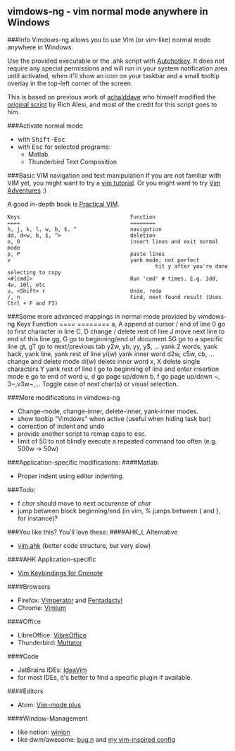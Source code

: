 vimdows-ng - vim normal mode anywhere in Windows
------------------------------------------------

###Info
Vimdows-ng allows you to use Vim (or vim-like) normal mode anywhere in Windows.

Use the provided executable or the .ahk script with [Autohotkey](http://www.autohotkey.com). It does not require any special permissions and will run in your system notification area until activated, when it'll show an icon on your taskbar and a small tooltip overlay in the top-left corner of the screen.

This is based on previous work of [achalddave](https://github.com/achalddave/Vimdows-Navigation) who himself modified the
[original script](http://www.autohotkey.com/community/viewtopic.php?t=44762)
by Rich Alesi, and most of the credit for this script goes to him.

###Activate normal mode
- with <tt>Shift-Esc</tt>
- with <tt>Esc</tt> for selected programs:
	* Matlab
	* Thunderbird Text Composition

###Basic VIM navigation and text manipulation
If you are not familiar with VIM yet, you might want to try a [vim tutorial](http://www.openvim.com/).
Or you might want to try [Vim Adventures](http://vim-adventures.com/) :)

A good in-depth book is [Practical VIM](https://pragprog.com/book/dnvim2/practical-vim-second-edition).

	Keys                                   Function
	====                                   ========
	h, j, k, l, w, b, $, ^                 navigation
	dd, d<w, b, $, ^>                      deletion
	o, O                                   insert lines and exit normal mode
	p, P                                   paste lines
	v                                      yank mode; not perfect
		                                           hit y after you're done selecting to copy
	<#[cmd]>                               Run 'cmd' # times. E.g. 3dd, 4w, 10l, etc
	u, <Shift> r                           Undo, redo
	/, n                                   Find, next found result (Uses Ctrl + F and F3)

###Some more advanced mappings in normal mode provided by vimdows-ng
	Keys									Function
	====									========
	a, A 									append at cursor / end of line
	0 									    go to first character in line
	C, D 									change / delete rest of line
	J									    move next line to end of this line
	gg, G 								    go to beginning/end of document
	5G 										go to a specific line
	gt, gT 									go to next/previous tab
	y2w, yb, yy, y$, ... 					yank 2 words, yank back, yank line, yank rest of line
	yi(w)									yank inner word
	d2w, c5w, cb, ... 						change and delete mode
	di(w)									delete inner word
	x, X  								    delete single characters
	Y  										yank rest of line
	I 										go to beginning of line and enter insertion mode
	e 										go to end of word
	<Ctrl> u, <Ctrl> d 						go page up/down
	<Ctrl> b, <Ctrl> f 						go page up/down
	~, 3~,v3w~,... 							Toggle case of next char(s) or visual selection.

###More modifications in vimdows-ng
- Change-mode, change-inner, delete-inner, yank-inner modes.
- show tooltip "Vimdows" when active (useful when hiding task bar)
- correction of indent and undo
- provide another script to remap caps to esc.
- limit of 50 to not blindly execute a repeated command too often (e.g. 500w -> 50w)

###Application-specific modifications:
####Matlab:
- Proper indent using editor indenting.

###Todo:
- f _char_ should move to next occurence of _char_
- jump between block beginning/end (in vim, % jumps between { and }, for instance)?

###You like this? You'll love these:
####AHK_L Alternative
- [vim.ahk](https://github.com/mihaifm/vim.ahk) (better code structure, but very slow)

####AHK Application-specific
- [Vim Keybindings for Onenote](https://github.com/idvorkin/Vim-Keybindings-For-Onenote)

####Browsers
- Firefox: [Vimperator](https://addons.mozilla.org/de/firefox/addon/vimperator/) and [Pentadactyl](http://5digits.org/pentadactyl/)
- Chrome: [Vimium](https://vimium.github.io/)

####Office
- LibreOffice: [VibreOffice](https://github.com/seanyeh/vibreoffice)
- Thunderbird: [Muttator](https://addons.mozilla.org/de/thunderbird/addon/muttator/)

####Code
- JetBrains IDEs: [IdeaVim](https://plugins.jetbrains.com/plugin/164?pr=idea)
- for most IDEs, it's better to find a specific plugin if available.

####Editors
- Atom: [Vim-mode plus](https://atom.io/packages/vim-mode-plus)

####Window-Management
- like notion: [winion](https://github.com/ChrisPara/winion)
- like dwm/awesome: [bug.n](https://github.com/fuhsjr00/bug.n) and [my vim-inspired config](https://github.com/ChrisPara/winion/blob/master/Config.ini)
